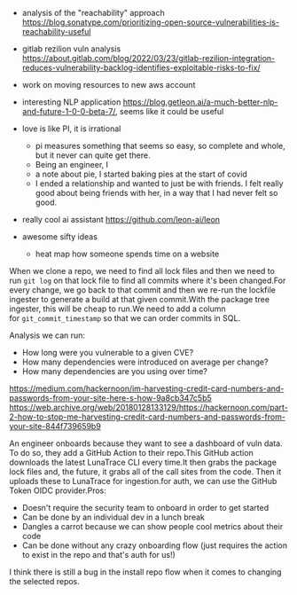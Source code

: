 
- analysis of the "reachability" approach https://blog.sonatype.com/prioritizing-open-source-vulnerabilities-is-reachability-useful 
- gitlab rezilion vuln analysis https://about.gitlab.com/blog/2022/03/23/gitlab-rezilion-integration-reduces-vulnerability-backlog-identifies-exploitable-risks-to-fix/
- work on moving resources to new aws account
- interesting NLP application https://blog.getleon.ai/a-much-better-nlp-and-future-1-0-0-beta-7/, seems like it could be useful 
- love is like PI, it is irrational
	- pi measures something that seems so easy, so complete and whole, but it never can quite get there. 
	- Being an engineer, I 
	- a note about pie, I started baking pies at the start of covid
	- I ended a relationship and wanted to just be with friends. I felt really good about being friends with her, in a way that I had never felt so good. 
- really cool ai assistant https://github.com/leon-ai/leon

- awesome sifty ideas
	- heat map how someone spends time on a website

When we clone a repo, we need to find all lock files and then we need to run `git log` on that lock file to find all commits where it's been changed.For every change, we go back to that commit and then we re-run the lockfile ingester to generate a build at that given commit.With the package tree ingester, this will be cheap to run.We need to add a column for `git_commit_timestamp` so that we can order commits in SQL.

Analysis we can run:  

-   How long were you vulnerable to a given CVE?
-   How many dependencies were introduced on average per change?
-   How many dependencies are you using over time?

https://medium.com/hackernoon/im-harvesting-credit-card-numbers-and-passwords-from-your-site-here-s-how-9a8cb347c5b5
https://web.archive.org/web/20180128133129/https://hackernoon.com/part-2-how-to-stop-me-harvesting-credit-card-numbers-and-passwords-from-your-site-844f739659b9

An engineer onboards because they want to see a dashboard of vuln data. To do so, they add a GitHub Action to their repo.This GitHub action downloads the latest LunaTrace CLI every time.It then grabs the package lock files and, the future, it grabs all of the call sites from the code. Then it uploads these to LunaTrace for ingestion.for auth, we can use the GitHub Token OIDC provider.Pros:  

-   Doesn't require the security team to onboard in order to get started
-   Can be done by an individual dev in a lunch break
-   Dangles a carrot because we can show people cool metrics about their code
-   Can be done without any crazy onboarding flow (just requires the action to exist in the repo and that's auth for us!)

I think there is still a bug in the install repo flow when it comes to changing the selected repos. 
